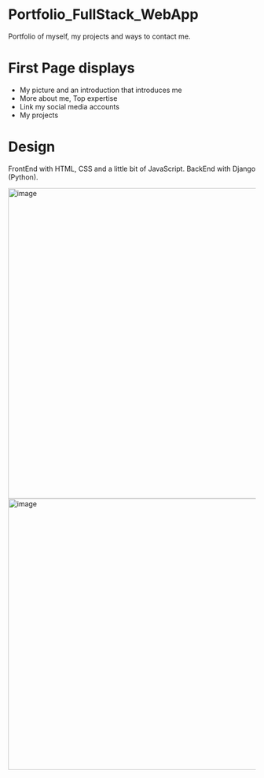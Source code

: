# Portfolio_FullStack_WebApp
Portfolio of myself, my projects and ways to contact me.

# First Page displays
* My picture and an introduction that introduces me
* More about me, Top expertise
* Link my social media accounts
* My projects

# Design
FrontEnd with HTML, CSS and a little bit of JavaScript.
BackEnd with Django (Python).

<img width="631" alt="image" src="https://user-images.githubusercontent.com/58309185/211678740-68496e57-83d0-4bef-95f4-4fc6d13b5e92.png">

<img width="551" alt="image" src="https://user-images.githubusercontent.com/58309185/211678808-4aad1d22-7dd7-4283-90e1-47824f5ec151.png">
